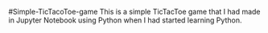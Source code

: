 #Simple-TicTacoToe-game 
This is a simple TicTacToe game that I had made in Jupyter Notebook using Python when I had started learning Python.
